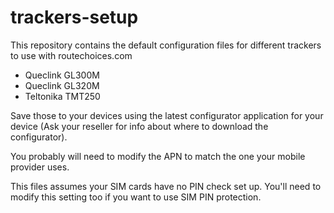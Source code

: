 # trackers-setup

This repository contains the default configuration files for different trackers to use with routechoices.com
 
- Queclink GL300M
- Queclink GL320M
- Teltonika TMT250

Save those to your devices using the latest configurator application for your device (Ask your reseller for info about where to download the configurator).

You probably will need to modify the APN to match the one your mobile provider uses.

This files assumes your SIM cards have no PIN check set up. You'll need to modify this setting too if you want to use SIM PIN protection.
